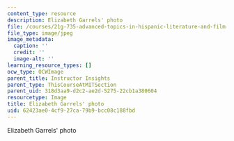 ```yaml
---
content_type: resource
description: Elizabeth Garrels' photo
file: /courses/21g-735-advanced-topics-in-hispanic-literature-and-film-the-films-of-luis-bunuel-fall-2013/62423ae04cf927ca79b9bcc08c188fbd_Garrels.jpg
file_type: image/jpeg
image_metadata:
  caption: ''
  credit: ''
  image-alt: ''
learning_resource_types: []
ocw_type: OCWImage
parent_title: Instructor Insights
parent_type: ThisCourseAtMITSection
parent_uid: 318d3aa9-d2c2-ae2d-5275-22cb1a380604
resourcetype: Image
title: Elizabeth Garrels' photo
uid: 62423ae0-4cf9-27ca-79b9-bcc08c188fbd
---
```

Elizabeth Garrels' photo

